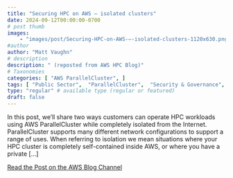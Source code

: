 ```yaml
---
title: "Securing HPC on AWS – isolated clusters"
date: 2024-09-12T00:00:00-0700
# post thumb
images:
    - "images/post/Securing-HPC-on-AWS-–-isolated-clusters-1120x630.png"
#author
author: "Matt Vaughn"
# description
description: " (reposted from AWS HPC Blog)"
# Taxonomies
categories: [ "AWS ParallelCluster", ]
tags: [ "Public Sector",  "ParallelCluster",  "Security & Governance",  "HPC",  "Compute",  "hpcblog", ]
type: "regular" # available type (regular or featured)
draft: false
---
```


In this post, we’ll share two ways customers can operate HPC workloads using AWS ParallelCluster while completely isolated from the Internet. ParallelCluster supports many different network configurations to support a range of uses. When referring to isolation we mean situations where your HPC cluster is completely self-contained inside AWS, or where you have a private […]

<a href="https://aws.amazon.com/blogs/hpc/securing-hpc-on-aws-isolated-clusters/" class="btn btn-primary btn-lg active" role="button" aria-pressed="true" style="margin-top: 8px;">Read the Post on the AWS Blog Channel</a>